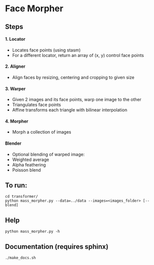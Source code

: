 # Face Morpher

## Steps

#### 1. Locator

 * Locates face points (using stasm)
 * For a different locator, return an array of (x, y) control face points

#### 2. Aligner

  * Align faces by resizing, centering and cropping to given size

#### 3. Warper

  * Given 2 images and its face points, warp one image to the other
  * Triangulates face points
  * Affine transforms each triangle with bilinear interpolation

#### 4. Morpher
  
  * Morph a collection of images

#### Blender

  * Optional blending of warped image:
  * Weighted average
  * Alpha feathering
  * Poisson blend

## To run:

    cd transformer/
    python mass_morpher.py --data=../data --images=<images_folder> [--blend]

## Help

    python mass_morpher.py -h

## Documentation (requires sphinx)

    ./make_docs.sh
